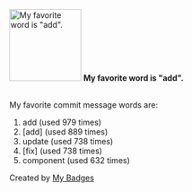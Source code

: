 <img src="https://my-badges.github.io/my-badges/favorite-word.png" alt="My favorite word is &quot;add&quot;." title="My favorite word is &quot;add&quot;." width="128">
<strong>My favorite word is &quot;add&quot;.</strong>
<br><br>

My favorite commit message words are:

1. add (used 979 times)
2. [add] (used 889 times)
3. update (used 738 times)
4. [fix] (used 738 times)
5. component (used 632 times)


Created by <a href="https://github.com/my-badges/my-badges">My Badges</a>